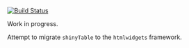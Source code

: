 [![Build Status](https://travis-ci.org/jrowen/rHandsontable.svg?branch=master)](https://travis-ci.org/jrowen/rHandsontable)

Work in progress.

Attempt to migrate `shinyTable` to the `htmlwidgets` framework.

